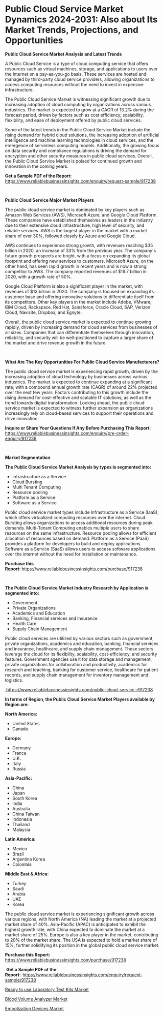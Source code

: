<p><h1>Public Cloud Service Market Dynamics 2024-2031: Also about Its Market Trends, Projections, and Opportunities</h1></p><p><strong>Public Cloud Service Market Analysis and Latest Trends</strong></p>
<p><p>A Public Cloud Service is a type of cloud computing service that offers resources such as virtual machines, storage, and applications to users over the internet on a pay-as-you-go basis. These services are hosted and managed by third-party cloud service providers, allowing organizations to access computing resources without the need to invest in expensive infrastructure.</p><p>The Public Cloud Service Market is witnessing significant growth due to increasing adoption of cloud computing by organizations across various industries. The market is expected to grow at a CAGR of 13.2% during the forecast period, driven by factors such as cost efficiency, scalability, flexibility, and ease of deployment offered by public cloud services.</p><p>Some of the latest trends in the Public Cloud Service Market include the rising demand for hybrid cloud solutions, the increasing adoption of artificial intelligence and machine learning technologies in cloud services, and the emergence of serverless computing models. Additionally, the growing focus on data security and compliance regulations is driving the demand for encryption and other security measures in public cloud services. Overall, the Public Cloud Service Market is poised for continued growth and innovation in the coming years.</p></p>
<p><strong>Get a Sample PDF of the Report:&nbsp;</strong> <a href="https://www.reliablebusinessinsights.com/enquiry/request-sample/917238">https://www.reliablebusinessinsights.com/enquiry/request-sample/917238</a></p>
<p>&nbsp;</p>
<p><strong>Public Cloud Service Major Market Players</strong></p>
<p><p>The public cloud service market is dominated by key players such as Amazon Web Services (AWS), Microsoft Azure, and Google Cloud Platform. These companies have established themselves as leaders in the industry due to their extensive cloud infrastructure, high level of security, and reliable services. AWS is the largest player in the market with a market share of over 30%, followed closely by Azure and Google Cloud.</p><p>AWS continues to experience strong growth, with revenues reaching $35 billion in 2020, an increase of 33% from the previous year. The company's future growth prospects are bright, with a focus on expanding its global footprint and offering new services to customers. Microsoft Azure, on the other hand, has seen rapid growth in recent years and is now a strong competitor to AWS. The company reported revenues of $16.7 billion in 2020, with a growth rate of 50%.</p><p>Google Cloud Platform is also a significant player in the market, with revenues of $13 billion in 2020. The company is focused on expanding its customer base and offering innovative solutions to differentiate itself from its competitors. Other key players in the market include Adobe, VMware, IBM Cloud, Rackspace, Red Hat, Salesforce, Oracle Cloud, SAP, Verizon Cloud, Navisite, Dropbox, and Egnyte.</p><p>Overall, the public cloud service market is expected to continue growing rapidly, driven by increasing demand for cloud services from businesses of all sizes. Companies that can differentiate themselves through innovation, reliability, and security will be well-positioned to capture a larger share of the market and drive revenue growth in the future.</p></p>
<p>&nbsp;</p>
<p><strong>What Are The Key Opportunities For Public Cloud Service Manufacturers?</strong></p>
<p><p>The public cloud service market is experiencing rapid growth, driven by the increasing adoption of cloud technology by businesses across various industries. The market is expected to continue expanding at a significant rate, with a compound annual growth rate (CAGR) of around 22% projected over the next few years. Factors contributing to this growth include the rising demand for cost-effective and scalable IT solutions, as well as the trend towards digital transformation. Looking ahead, the public cloud service market is expected to witness further expansion as organizations increasingly rely on cloud-based services to support their operations and drive innovation.</p></p>
<p><strong>Inquire or Share Your Questions If Any Before Purchasing This Report:</strong> <a href="https://www.reliablebusinessinsights.com/enquiry/pre-order-enquiry/917238">https://www.reliablebusinessinsights.com/enquiry/pre-order-enquiry/917238</a></p>
<p>&nbsp;</p>
<p><strong>Market Segmentation</strong></p>
<p><strong>The Public Cloud Service Market Analysis by types is segmented into:</strong></p>
<p><ul><li>Infrastructure as a Service</li><li>Cloud Bursting</li><li>Multi Tenant Computing</li><li>Resource pooling</li><li>Platform as a Service</li><li>Software as a Service</li></ul></p>
<p><p>Public cloud service market types include Infrastructure as a Service (IaaS), which offers virtualized computing resources over the internet. Cloud Bursting allows organizations to access additional resources during peak demands. Multi-Tenant Computing enables multiple users to share resources on the same infrastructure. Resource pooling allows for efficient allocation of resources based on demand. Platform as a Service (PaaS) provides a platform for developers to build and deploy applications. Software as a Service (SaaS) allows users to access software applications over the internet without the need for installation or maintenance.</p></p>
<p><strong>Purchase this Report:&nbsp;</strong><a href="https://www.reliablebusinessinsights.com/purchase/917238">https://www.reliablebusinessinsights.com/purchase/917238</a></p>
<p>&nbsp;</p>
<p><strong>The Public Cloud Service Market Industry Research by Application is segmented into:</strong></p>
<p><ul><li>Government</li><li>Private Organizations</li><li>Academics and Education</li><li>Banking, Financial services and Insurance</li><li>Health Care</li><li>Supply Chain Management</li></ul></p>
<p><p>Public cloud services are utilized by various sectors such as government, private organizations, academics and education, banking, financial services and insurance, healthcare, and supply chain management. These sectors leverage the cloud for its flexibility, scalability, cost-efficiency, and security features. Government agencies use it for data storage and management, private organizations for collaboration and productivity, academics for research and teaching, banking for customer service, healthcare for patient records, and supply chain management for inventory management and logistics.</p></p>
<p><a href="https://www.reliablebusinessinsights.com/public-cloud-service-r917238">&nbsp;https://www.reliablebusinessinsights.com/public-cloud-service-r917238</a></p>
<p><strong>In terms of Region, the Public Cloud Service Market Players available by Region are:</strong></p>
<p>
    <p> <strong> North America: </strong>
        <ul>
            <li>United States</li>
            <li>Canada</li>
        </ul>
        </p> 
    <p> <strong> Europe: </strong>
        <ul>
            <li>Germany</li>
            <li>France</li>
            <li>U.K.</li>
            <li>Italy</li>
            <li>Russia</li>
        </ul>
        </p> 
    <p> <strong> Asia-Pacific: </strong>
        <ul>
            <li>China</li>
            <li>Japan</li>
            <li>South Korea</li>
            <li>India</li>
            <li>Australia</li>
            <li>China Taiwan</li>
            <li>Indonesia</li>
            <li>Thailand</li>
            <li>Malaysia</li>
        </ul>
        </p> 
    <p> <strong> Latin America: </strong>
        <ul>
            <li>Mexico</li>
            <li>Brazil</li>
            <li>Argentina Korea</li>
            <li>Colombia</li>
        </ul>
        </p> 
    <p> <strong> Middle East & Africa: </strong>
        <ul>
            <li>Turkey</li>
            <li>Saudi</li>
            <li>Arabia</li>
            <li>UAE</li>
            <li>Korea</li>
        </ul>
    </p>
    </p>
<p><p>The public cloud service market is experiencing significant growth across various regions, with North America (NA) leading the market at a projected market share of 40%. Asia-Pacific (APAC) is anticipated to exhibit the highest growth rate, with China expected to dominate the market at a market share of 25%. Europe is also a key player in the market, contributing to 20% of the market share. The USA is expected to hold a market share of 15%, further solidifying its position in the global public cloud service market.</p></p>
<p><strong>Purchase this Report: </strong><a href="https://www.reliablebusinessinsights.com/purchase/917238">https://www.reliablebusinessinsights.com/purchase/917238</a></p>
<p>&nbsp;<strong>Get a Sample PDF of the Report:&nbsp;&nbsp;</strong><a href="https://www.reliablebusinessinsights.com/enquiry/request-sample/917238">https://www.reliablebusinessinsights.com/enquiry/request-sample/917238</a></p>
<p><strong></strong></p>
<p><p><a href="https://github.com/waylose1223/Market-Research-Report-List-1/blob/main/ready-to-use-laboratory-test-kits-market.md">Ready to use Laboratory Test Kits Market</a></p><p><a href="https://github.com/itulahketika112/Market-Research-Report-List-1/blob/main/blood-volume-analyzer-market.md">Blood Volume Analyzer Market</a></p><p><a href="https://github.com/NorbertYates/Market-Research-Report-List-5/blob/main/embolization-devices-market.md">Embolization Devices Market</a></p></p>